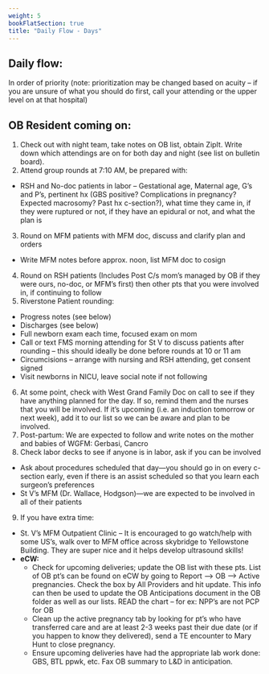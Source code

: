 ```yaml
---
weight: 5
bookFlatSection: true
title: "Daily Flow - Days"
---
```


## Daily flow:
In order of priority (note:  prioritization may be changed based on acuity – if you are unsure of what you should do first, call your attending or the upper level on at that hospital)

## OB Resident coming on:
1. Check out with night team, take notes on OB list, obtain ZipIt.  Write down which attendings are on for both day and night (see list on bulletin board).
2.	Attend group rounds at 7:10 AM, be prepared with:
  -	RSH and No-doc patients in labor – Gestational age, Maternal age, G’s and P’s, pertinent hx (GBS positive? Complications in pregnancy? Expected macrosomy? Past hx c-section?), what time they came in, if they were ruptured or not, if they have an epidural or not, and what the plan is
3.	Round on MFM patients with MFM doc, discuss and clarify plan and orders
  -	Write MFM notes before approx. noon, list MFM doc to cosign
4.	Round on RSH patients (Includes Post C/s mom’s managed by OB if they were ours, no-doc, or MFM’s first) then other pts that you were involved in, if continuing to follow
5.	Riverstone Patient rounding:
  -	Progress notes (see below)
  -	Discharges (see below)
  -	Full newborn exam each time, focused exam on mom
  -	Call or text FMS morning attending for St V to discuss patients after rounding – this should ideally be done before rounds at 10 or 11 am
  -	Circumcisions – arrange with nursing and RSH attending, get consent signed
  -	Visit newborns in NICU, leave social note if not following
6.	At some point, check with West Grand Family Doc on call to see if they have anything planned for the day. If so, remind them and the nurses that you will be involved. If it’s upcoming (i.e. an induction tomorrow or next week), add it to our list so we can be aware and plan to be involved.
7.	Post-partum: We are expected to follow and write notes on the mother and babies  of WGFM: Gerbasi, Cancro
8.	Check labor decks to see if anyone is in labor, ask if you can be involved
  - Ask about procedures scheduled that day—you should go in on every c-section early, even if there is an assist scheduled so that you learn each surgeon’s preferences
  - St V’s MFM (Dr. Wallace, Hodgson)—we are expected to be involved in all of their patients
9.	If you have extra time:
  - St. V’s MFM Outpatient Clinic – It is encouraged to go watch/help with some US’s, walk over to MFM office across skybridge to Yellowstone Building.  They are super nice and it helps develop ultrasound skills!
  - **eCW:**
     - Check for upcoming deliveries; update the OB list with these pts. List of OB pt’s can be found on eCW by going to Report --> OB --> Active pregnancies. Check the box by All Providers and hit update. This info can then be used to update the OB Anticipations document in the OB folder as well as our lists. READ the chart – for ex: NPP’s are not PCP for OB
     - Clean up the active pregnancy tab by looking for pt’s who have transferred care and are at least 2-3 weeks past their due date (or if you happen to know they delivered), send a TE encounter to Mary Hunt to close pregnancy. 
     - Ensure upcoming deliveries have had the appropriate lab work done: GBS, BTL ppwk, etc.  Fax OB summary to L&D in anticipation.
